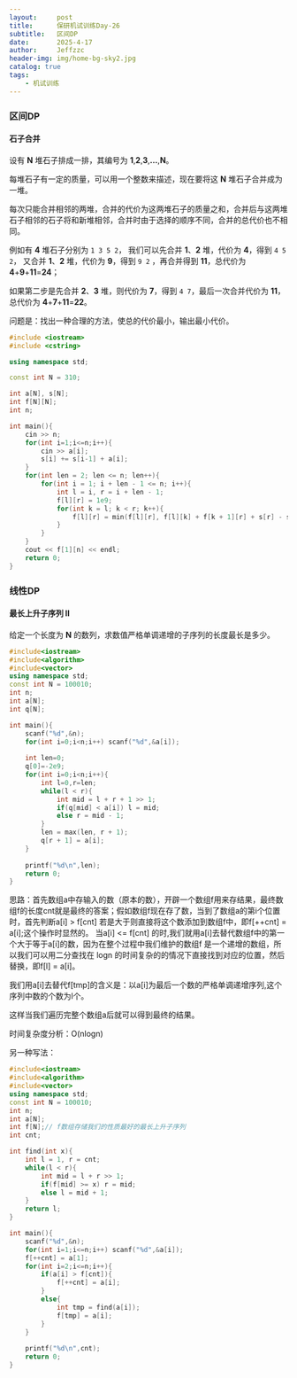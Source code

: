 ```yaml
---
layout:     post
title:      保研机试训练Day-26
subtitle:   区间DP
date:       2025-4-17
author:     Jeffzzc
header-img: img/home-bg-sky2.jpg
catalog: true
tags:
    - 机试训练
---
```

### 区间DP

#### 石子合并

设有 **N** 堆石子排成一排，其编号为 **1**,**2**,**3**,**…**,**N**。

每堆石子有一定的质量，可以用一个整数来描述，现在要将这 **N** 堆石子合并成为一堆。

每次只能合并相邻的两堆，合并的代价为这两堆石子的质量之和，合并后与这两堆石子相邻的石子将和新堆相邻，合并时由于选择的顺序不同，合并的总代价也不相同。

例如有 **4** 堆石子分别为 `1 3 5 2`， 我们可以先合并 **1**、**2** 堆，代价为 **4**，得到 `4 5 2`， 又合并 **1**、**2** 堆，代价为 **9**，得到 `9 2` ，再合并得到 **11**，总代价为 **4**+**9**+**11**=**24**；

如果第二步是先合并 **2**、**3** 堆，则代价为 **7**，得到 `4 7`，最后一次合并代价为 **11**，总代价为 **4**+**7**+**11**=**22**。

问题是：找出一种合理的方法，使总的代价最小，输出最小代价。

```cpp
#include <iostream>
#include <cstring>

using namespace std;

const int N = 310;

int a[N], s[N];
int f[N][N];
int n;

int main(){
    cin >> n;
    for(int i=1;i<=n;i++){
        cin >> a[i];
        s[i] += s[i-1] + a[i];
    }
    for(int len = 2; len <= n; len++){
        for(int i = 1; i + len - 1 <= n; i++){
            int l = i, r = i + len - 1;
            f[l][r] = 1e9;
            for(int k = l; k < r; k++){
                f[l][r] = min(f[l][r], f[l][k] + f[k + 1][r] + s[r] - s[l - 1]);
            }
        }
    }
    cout << f[1][n] << endl;
    return 0;
}
```

### 线性DP

#### 最长上升子序列 II

给定一个长度为 **N** 的数列，求数值严格单调递增的子序列的长度最长是多少。

```cpp
#include<iostream>
#include<algorithm>
#include<vector>
using namespace std;
const int N = 100010;
int n;
int a[N];
int q[N];

int main(){
    scanf("%d",&n);
    for(int i=0;i<n;i++) scanf("%d",&a[i]);
  
    int len=0;
    q[0]=-2e9;
    for(int i=0;i<n;i++){
        int l=0,r=len;
        while(l < r){
            int mid = l + r + 1 >> 1;
            if(q[mid] < a[i]) l = mid;
            else r = mid - 1;
        }
        len = max(len, r + 1);
        q[r + 1] = a[i];
    }
  
    printf("%d\n",len);
    return 0;
}
```

思路：首先数组a中存输入的数（原本的数），开辟一个数组f用来存结果，最终数组f的长度cnt就是最终的答案；假如数组f现在存了数，当到了数组a的第i个位置时，首先判断a[i] > f[cnt]  若是大于则直接将这个数添加到数组f中，即f[++cnt] = a[i];这个操作时显然的。
当a[i] <= f[cnt] 的时,我们就用a[i]去替代数组f中的第一个大于等于a[i]的数，因为在整个过程中我们维护的数组f 是一个递增的数组，所以我们可以用二分查找在 logn 的时间复杂的的情况下直接找到对应的位置，然后替换，即f[l] = a[i]。

我们用a[i]去替代f[tmp]的含义是：以a[i]为最后一个数的严格单调递增序列,这个序列中数的个数为l个。

这样当我们遍历完整个数组a后就可以得到最终的结果。

时间复杂度分析：O(nlogn)

另一种写法：

```cpp
#include<iostream>
#include<algorithm>
#include<vector>
using namespace std;
const int N = 100010;
int n;
int a[N];
int f[N];// f数组存储我们的性质最好的最长上升子序列
int cnt;

int find(int x){
    int l = 1, r = cnt;
    while(l < r){
        int mid = l + r >> 1;
        if(f[mid] >= x) r = mid;
        else l = mid + 1;
    }
    return l;
}

int main(){
    scanf("%d",&n);
    for(int i=1;i<=n;i++) scanf("%d",&a[i]);
    f[++cnt] = a[1];
    for(int i=2;i<=n;i++){
        if(a[i] > f[cnt]){
            f[++cnt] = a[i];
        }
        else{
            int tmp = find(a[i]);
            f[tmp] = a[i];
        }
    }
  
    printf("%d\n",cnt);
    return 0;
}
```
